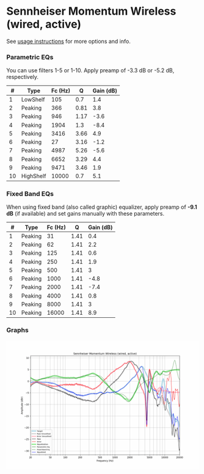 # Sennheiser Momentum Wireless (wired, active)
See [usage instructions](https://github.com/jaakkopasanen/AutoEq#usage) for more options and info.

### Parametric EQs
You can use filters 1-5 or 1-10. Apply preamp of -3.3 dB or -5.2 dB, respectively.

|   # | Type      |   Fc (Hz) |    Q |   Gain (dB) |
|-----|-----------|-----------|------|-------------|
|   1 | LowShelf  |       105 | 0.7  |         1.4 |
|   2 | Peaking   |       366 | 0.81 |         3.8 |
|   3 | Peaking   |       946 | 1.17 |        -3.6 |
|   4 | Peaking   |      1904 | 1.3  |        -8.4 |
|   5 | Peaking   |      3416 | 3.66 |         4.9 |
|   6 | Peaking   |        27 | 3.16 |        -1.2 |
|   7 | Peaking   |      4987 | 5.26 |        -5.6 |
|   8 | Peaking   |      6652 | 3.29 |         4.4 |
|   9 | Peaking   |      9471 | 3.46 |         1.9 |
|  10 | HighShelf |     10000 | 0.7  |         5.1 |

### Fixed Band EQs
When using fixed band (also called graphic) equalizer, apply preamp of **-9.1 dB** (if available) and set gains manually with these parameters.

|   # | Type    |   Fc (Hz) |    Q |   Gain (dB) |
|-----|---------|-----------|------|-------------|
|   1 | Peaking |        31 | 1.41 |         0.4 |
|   2 | Peaking |        62 | 1.41 |         2.2 |
|   3 | Peaking |       125 | 1.41 |         0.6 |
|   4 | Peaking |       250 | 1.41 |         1.9 |
|   5 | Peaking |       500 | 1.41 |         3   |
|   6 | Peaking |      1000 | 1.41 |        -4.8 |
|   7 | Peaking |      2000 | 1.41 |        -7.4 |
|   8 | Peaking |      4000 | 1.41 |         0.8 |
|   9 | Peaking |      8000 | 1.41 |         3   |
|  10 | Peaking |     16000 | 1.41 |         8.9 |

### Graphs
![](./Sennheiser%20Momentum%20Wireless%20(wired,%20active).png)
